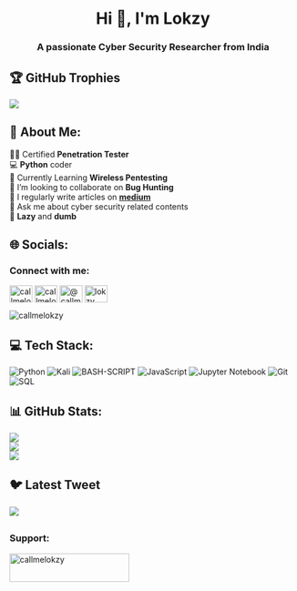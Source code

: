 <h1 align="center">Hi 👋, I'm Lokzy</h1>
<h3 align="center">A passionate Cyber Security Researcher from India</h3>

## 🏆 GitHub Trophies
![](https://github-profile-trophy.vercel.app/?username=callmelokzy&theme=radical&no-frame=true&no-bg=false&margin-w=4)


## 💫 About Me:
🥷🏽 Certified **Penetration Tester**<br>💻 **Python** coder<br>🌱 Currently Learning **Wireless Pentesting**<br> 👯 I’m looking to collaborate on **Bug Hunting** <br>📝 I regularly write articles on **[medium](https://callmelokzy.medium.com/)**<br>💬 Ask me about cyber security related contents<br>💯 **Lazy** and **dumb**


## 🌐 Socials:
<h3 align="left">Connect with me:</h3>
<p align="left">
<a href="https://twitter.com/callmelokzy" target="blank"><img align="center" src="https://raw.githubusercontent.com/rahuldkjain/github-profile-readme-generator/master/src/images/icons/Social/twitter.svg" alt="callmelokzy" height="30" width="40" /></a>
<a href="https://instagram.com/callmelokzy" target="blank"><img align="center" src="https://raw.githubusercontent.com/rahuldkjain/github-profile-readme-generator/master/src/images/icons/Social/instagram.svg" alt="callmelokzy" height="30" width="40" /></a>
<a href="https://medium.com/@callmelokzy" target="blank"><img align="center" src="https://raw.githubusercontent.com/rahuldkjain/github-profile-readme-generator/master/src/images/icons/Social/medium.svg" alt="@callmelokzy" height="30" width="40" /></a>
<a href="https://www.hackerrank.com/lokzy" target="blank"><img align="center" src="https://raw.githubusercontent.com/rahuldkjain/github-profile-readme-generator/master/src/images/icons/Social/hackerrank.svg" alt="lokzy" height="30" width="40" /></a>
</p>
<p align="left"> <img src="https://komarev.com/ghpvc/?username=callmelokzy&label=Profile%20views&color=0e75b6&style=flat" alt="callmelokzy" /> </p>


## 💻 Tech Stack:
![Python](https://img.shields.io/badge/python-3670A0?style=for-the-badge&logo=python&logoColor=ffdd54)
![Kali](https://img.shields.io/badge/kaliLinux-skyblue?style=for-the-badge&logo=debian&logoColor=red) 
![BASH-SCRIPT](https://img.shields.io/badge/bashscript-black?style=for-the-badge&logo=linux&logoColor=white)
![JavaScript](https://img.shields.io/badge/javascript-%23323330.svg?style=for-the-badge&logo=javascript&logoColor=%23F7DF1E) 
![Jupyter Notebook](https://img.shields.io/badge/JupyterNotebook-grey?style=for-the-badge&logo=jupyter&logoColor=orange)
![Git](https://img.shields.io/badge/Git-red?style=for-the-badge&logo=git&logoColor=black)
![SQL](https://img.shields.io/badge/sql-blue?style=for-the-badge&logo=mysql&logoColor=white)


## 📊 GitHub Stats:
![](https://github-readme-stats.vercel.app/api?username=callmelokzy&theme=blue-green&hide_border=true&include_all_commits=true&count_private=true)<br/>
![](https://github-readme-streak-stats.herokuapp.com/?user=callmelokzy&theme=blue-green&hide_border=true)<br/>
![](https://github-readme-stats.vercel.app/api/top-langs/?username=callmelokzy&theme=blue-green&hide_border=true&include_all_commits=true&count_private=true&layout=compact) 

## 🐦 Latest Tweet
[![](https://gtce.itsvg.in/api?username=callmelokzy)](https://twitter.com/callmelokzy)

## <h3 align="left">Support:</h3>
<p><a href="https://www.buymeacoffee.com/callmelokzy"> <img align="left" src="https://cdn.buymeacoffee.com/buttons/v2/default-yellow.png" height="50" width="210" alt="callmelokzy" /></a></p><br><br>

